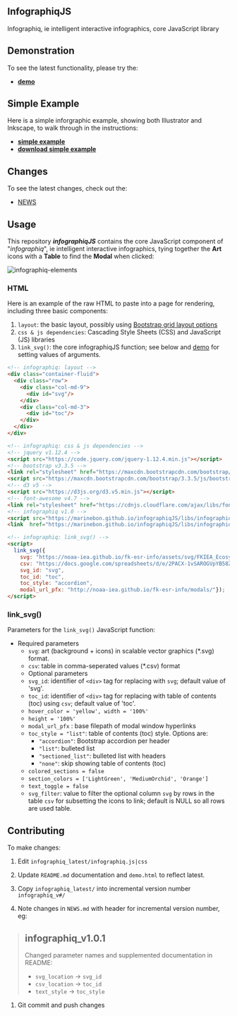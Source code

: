 ## InfographiqJS

Infographiq, ie intelligent interactive infographics, core JavaScript library

## Demonstration

To see the latest functionality, please try the:

- [**demo**](./demo.html)

## Simple Example

Here is a simple inforgraphic example, showing both Illustrator and Inkscape, to walk through in the instructions:

- [**simple example**](infographiq_example/infographic.html)
- [**download simple example**](./infographiq_example.zip)

## Changes

To see the latest changes, check out the:

- [NEWS](./NEWS.html)

## Usage

This repository _**infographiqJS**_ contains the core JavaScript component of "_infographiq_", ie intelligent interactive infographics, tying together the **Art** icons with a **Table** to find the **Modal** when clicked:

<!--
infographiq-elements - Google Drawing
- Edit: https://docs.google.com/drawings/d/1i0gjyNsWqqTKJqDJ5SPbqHJLWer0OVcuvhySt2ZGgwk/edit
-->

<img src="https://docs.google.com/drawings/d/1i0gjyNsWqqTKJqDJ5SPbqHJLWer0OVcuvhySt2ZGgwk/export/svg" alt="infographiq-elements">


### HTML

Here is an example of the raw HTML to paste into a page for rendering, including three basic components:

1. `layout`: the basic layout, possibly using [Bootstrap grid layout options](https://getbootstrap.com/docs/3.3/css/#grid-options)
2. `css & js dependencies`: Cascading Style Sheets (CSS) and JavaScript (JS) libraries
3. `link_svg()`: the core infographiqJS function; see below and [demo](./demo.html) for setting values of arguments.

```html
<!-- infographiq: layout -->
<div class="container-fluid">
  <div class="row">
    <div class="col-md-9">
      <div id="svg"/>
    </div>
    <div class="col-md-3">
      <div id="toc"/>
    </div>
  </div>
</div>

<!-- infographiq: css & js dependencies -->
<!-- jquery v1.12.4 -->
<script src="https://code.jquery.com/jquery-1.12.4.min.js"></script>
<!-- bootstrap v3.3.5 -->
<link rel="stylesheet" href="https://maxcdn.bootstrapcdn.com/bootstrap/3.3.5/css/bootstrap.min.css">
<script src="https://maxcdn.bootstrapcdn.com/bootstrap/3.3.5/js/bootstrap.min.js"></script>
<!-- d3 v5 -->
<script src="https://d3js.org/d3.v5.min.js"></script>
<!-- font-awesome v4.7 -->
<link rel="stylesheet" href="https://cdnjs.cloudflare.com/ajax/libs/font-awesome/4.7.0/css/font-awesome.css" integrity="sha512-5A8nwdMOWrSz20fDsjczgUidUBR8liPYU+WymTZP1lmY9G6Oc7HlZv156XqnsgNUzTyMefFTcsFH/tnJE/+xBg==" crossorigin="anonymous" />
<!-- infographiq v1.0 -->
<script src="https://marinebon.github.io/infographiqJS/libs/infographiq_latest/infographiq.js"></script>
<link  href="https://marinebon.github.io/infographiqJS/libs/infographiq_latest/infographiq.css" rel="stylesheet" />

<!-- infographiq: link_svg() -->
<script>
  link_svg({
    svg: "https://noaa-iea.github.io/fk-esr-info/assets/svg/FKIEA_Ecosystem.svg", 
    csv: "https://docs.google.com/spreadsheets/d/e/2PACX-1vSAROGVpYB58Zkr8P0iwJdTMRPNLZtJ07IyUn-dQ62C2HMuCEScyl8x7urCD7QbRXQYSIJwDn_wku9G/pub?gid=0&single=true&output=csv",
    svg_id: "svg", 
    toc_id: "toc",
    toc_style: "accordion",
    modal_url_pfx: "http://noaa-iea.github.io/fk-esr-info/modals/"});
</script>
```

### link_svg()

Parameters for the `link_svg()` JavaScript function:
- Required parameters
  - `svg`: art (background + icons) in scalable vector graphics (*.svg) format.
  - `csv`: table in comma-seperated values (*.csv) format
  - Optional parameters
  - `svg_id`: identifier of `<div>` tag for replacing with `svg`; default value of 'svg'.
  - `toc_id`: identifier of `<div>` tag for replacing with table of contents (toc) using `csv`; default value of 'toc'.
  - `hover_color = 'yellow', width = '100%'`
  - `height = '100%'`
  - `modal_url_pfx` : base filepath of modal window hyperlinks
  - `toc_style = "list"`: table of contents (toc) style. Options are: 
    - `"accordion"`: Bootstrap accordion per header
    - `"list"`: bulleted list
    - `"sectioned_list"`: bulleted list with headers
    - `"none"`: skip showing table of contents (toc)
  - `colored_sections = false`
  - `section_colors = ['LightGreen', 'MediumOrchid', 'Orange']`
  - `text_toggle = false`
  - `svg_filter`: value to filter the optional column `svg` by rows in the table `csv` for subsetting the icons to link; default is NULL so all rows are used table. 


## Contributing

To make changes:

1. Edit `infographiq_latest/infographiq.js|css`

1. Update `README.md` documentation and `demo.html` to reflect latest.

1. Copy `infographiq_latest/` into incremental version number `infographiq_v#/`

1. Note changes in `NEWS.md` with header for incremental version number, eg:
  >
  > ## infographiq_v1.0.1
  > 
  > Changed parameter names and supplemented documentation in README:
  > - `svg_location` -> `svg_id`
  > - `csv_location` -> `toc_id`
  > - `text_style`   -> `toc_style`

1. Git commit and push changes


